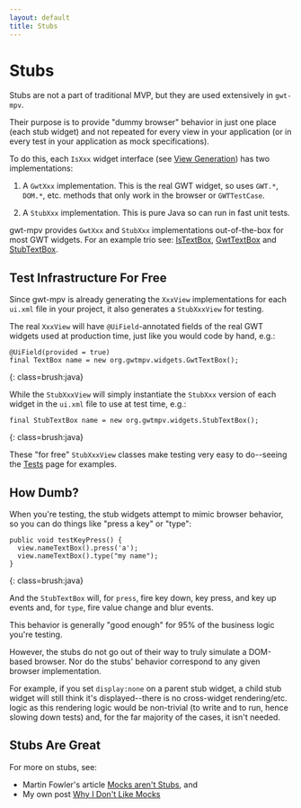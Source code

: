 ```yaml
---
layout: default
title: Stubs
---
```


Stubs
=====

Stubs are not a part of traditional MVP, but they are used extensively in `gwt-mpv`.

Their purpose is to provide "dummy browser" behavior in just one place (each stub widget) and not repeated for every view in your application (or in every test in your application as mock specifications).

To do this, each `IsXxx` widget interface (see [View Generation](./viewgeneration.html)) has two implementations:

1. A `GwtXxx` implementation. This is the real GWT widget, so uses `GWT.*`, `DOM.*`, etc. methods that only work in the browser or `GWTTestCase`.

2. A `StubXxx` implementation. This is pure Java so can run in fast unit tests.

gwt-mpv provides `GwtXxx` and `StubXxx` implementations out-of-the-box for most GWT widgets. For an example trio see: [IsTextBox][IsTextBox], [GwtTextBox][GwtTextBox] and [StubTextBox][StubTextBox].

Test Infrastructure For Free
----------------------------

Since gwt-mpv is already generating the `XxxView` implementations for each `ui.xml` file in your project, it also generates a `StubXxxView` for testing.

The real `XxxView` will have `@UiField`-annotated fields of the real GWT widgets used at production time, just like you would code by hand, e.g.:

    @UiField(provided = true)
    final TextBox name = new org.gwtmpv.widgets.GwtTextBox();
{: class=brush:java}

While the `StubXxxView` will simply instantiate the `StubXxx` version of each widget in the `ui.xml` file to use at test time, e.g.:

    final StubTextBox name = new org.gwtmpv.widgets.StubTextBox();
{: class=brush:java}

These "for free" `StubXxxView` classes make testing very easy to do--seeing the [Tests](./tests.html) page for examples.

How Dumb?
---------

When you're testing, the stub widgets attempt to mimic browser behavior, so you can do things like "press a key" or "type":

    public void testKeyPress() {
      view.nameTextBox().press('a');
      view.nameTextBox().type("my name");
    }
{: class=brush:java}

And the `StubTextBox` will, for `press`, fire key down, key press, and key up events and, for `type`, fire value change and blur events.

This behavior is generally "good enough" for 95% of the business logic you're testing.

However, the stubs do not go out of their way to truly simulate a DOM-based browser. Nor do the stubs' behavior correspond to any given browser implementation.

For example, if you set `display:none` on a parent stub widget, a child stub widget will still think it's displayed--there is no cross-widget rendering/etc. logic as this rendering logic would be non-trivial (to write and to run, hence slowing down tests) and, for the far majority of the cases, it isn't needed.

Stubs Are Great
---------------

For more on stubs, see:

* Martin Fowler's article [Mocks aren't Stubs](http://martinfowler.com/articles/mocksArentStubs.html), and
* My own post [Why I Don't Like Mocks](http://www.draconianoverlord.com/2010/07/09/why-i-dont-like-mocks.html)

[IsTextBox]: http://github.com/stephenh/gwt-mpv/blob/master/user/src/main/java/org/gwtmpv/widgets/IsTextBox.java
[GwtTextBox]: http://github.com/stephenh/gwt-mpv/blob/master/user/src/main/java/org/gwtmpv/widgets/GwtTextBox.java
[StubTextBox]: http://github.com/stephenh/gwt-mpv/blob/master/user/src/main/java/org/gwtmpv/widgets/StubTextBox.java

